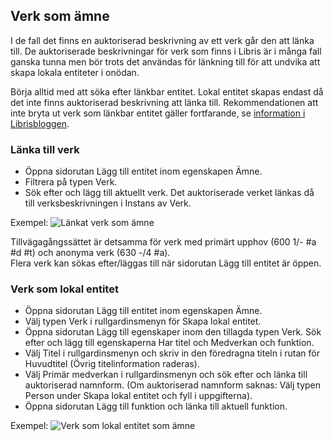 ## Verk som ämne
I de fall det finns en auktoriserad beskrivning av ett verk går den att länka till. De auktoriserade beskrivningar för verk som finns i Libris är i många fall ganska tunna men bör trots det användas för länkning till för att undvika att skapa lokala entiteter i onödan.

Börja alltid med att söka efter länkbar entitet. Lokal entitet skapas endast då det inte finns auktoriserad beskrivning att länka till. Rekommendationen att inte bryta ut verk som länkbar entitet gäller fortfarande, se [information i Librisbloggen](http://librisbloggen.kb.se/2018/05/30/verk-och-instans-i-startversionen/).

### Länka till verk
* Öppna sidorutan Lägg till entitet inom egenskapen Ämne.
* Filtrera på typen Verk.
* Sök efter och lägg till aktuellt verk. Det auktoriserade verket länkas då till verksbeskrivningen i Instans av Verk.

Exempel:
![Länkat verk som ämne](LankatVerkAmne.png)

Tillvägagångssättet är detsamma för verk med primärt upphov (600 1/- #a #d #t) och anonyma verk (630 -/4 #a).
</br>Flera verk kan sökas efter/läggas till när sidorutan Lägg till entitet är öppen.

### Verk som lokal entitet
* Öppna sidorutan Lägg till entitet inom egenskapen Ämne.
* Välj typen Verk i rullgardinsmenyn för Skapa lokal entitet.
* Öppna sidorutan Lägg till egenskaper inom den tillagda typen Verk. Sök efter och lägg till egenskaperna Har titel och Medverkan och funktion.
* Välj Titel i rullgardinsmenyn och skriv in den föredragna titeln i rutan för Huvudtitel (Övrig titelinformation raderas).
* Välj Primär medverkan i rullgardinsmenyn och sök efter och länka till auktoriserad namnform. (Om auktoriserad namnform saknas: Välj typen Person under Skapa lokal entitet och fyll i uppgifterna).
* Öppna sidorutan Lägg till funktion och länka till aktuell funktion.

Exempel:
![Verk som lokal entitet som ämne](VerkLokalEntitetAmne.png)
